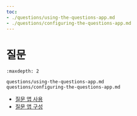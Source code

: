 ```yaml
---
toc:
- ./questions/using-the-questions-app.md
- ./questions/configuring-the-questions-app.md
---
```

# 질문

```{toctree}
:maxdepth: 2

questions/using-the-questions-app.md
questions/configuring-the-questions-app.md
```

* [질문 앱 사용](./questions/using-the-questions-app.md)
* [질문 앱 구성](./questions/configuring-the-questions-app.md)
